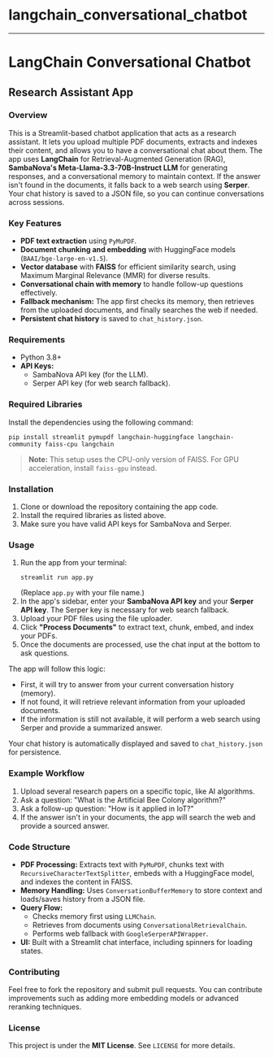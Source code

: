 # langchain_conversational_chatbot

-----

# LangChain Conversational Chatbot

## Research Assistant App

### Overview

This is a Streamlit-based chatbot application that acts as a research assistant. It lets you upload multiple PDF documents, extracts and indexes their content, and allows you to have a conversational chat about them. The app uses **LangChain** for Retrieval-Augmented Generation (RAG), **SambaNova's Meta-Llama-3.3-70B-Instruct LLM** for generating responses, and a conversational memory to maintain context. If the answer isn't found in the documents, it falls back to a web search using **Serper**. Your chat history is saved to a JSON file, so you can continue conversations across sessions.

### Key Features

  * **PDF text extraction** using `PyMuPDF`.
  * **Document chunking and embedding** with HuggingFace models (`BAAI/bge-large-en-v1.5`).
  * **Vector database** with **FAISS** for efficient similarity search, using Maximum Marginal Relevance (MMR) for diverse results.
  * **Conversational chain with memory** to handle follow-up questions effectively.
  * **Fallback mechanism:** The app first checks its memory, then retrieves from the uploaded documents, and finally searches the web if needed.
  * **Persistent chat history** is saved to `chat_history.json`.

### Requirements

  * Python 3.8+
  * **API Keys:**
      * SambaNova API key (for the LLM).
      * Serper API key (for web search fallback).

### Required Libraries

Install the dependencies using the following command:

```
pip install streamlit pymupdf langchain-huggingface langchain-community faiss-cpu langchain
```

> **Note:** This setup uses the CPU-only version of FAISS. For GPU acceleration, install `faiss-gpu` instead.

### Installation

1.  Clone or download the repository containing the app code.
2.  Install the required libraries as listed above.
3.  Make sure you have valid API keys for SambaNova and Serper.

### Usage

1.  Run the app from your terminal:
    ```
    streamlit run app.py
    ```
    (Replace `app.py` with your file name.)
2.  In the app's sidebar, enter your **SambaNova API key** and your **Serper API key**. The Serper key is necessary for web search fallback.
3.  Upload your PDF files using the file uploader.
4.  Click **"Process Documents"** to extract text, chunk, embed, and index your PDFs.
5.  Once the documents are processed, use the chat input at the bottom to ask questions.

The app will follow this logic:

  * First, it will try to answer from your current conversation history (memory).
  * If not found, it will retrieve relevant information from your uploaded documents.
  * If the information is still not available, it will perform a web search using Serper and provide a summarized answer.

Your chat history is automatically displayed and saved to `chat_history.json` for persistence.

### Example Workflow

1.  Upload several research papers on a specific topic, like AI algorithms.
2.  Ask a question: "What is the Artificial Bee Colony algorithm?"
3.  Ask a follow-up question: "How is it applied in IoT?"
4.  If the answer isn't in your documents, the app will search the web and provide a sourced answer.

### Code Structure

  * **PDF Processing:** Extracts text with `PyMuPDF`, chunks text with `RecursiveCharacterTextSplitter`, embeds with a HuggingFace model, and indexes the content in FAISS.
  * **Memory Handling:** Uses `ConversationBufferMemory` to store context and loads/saves history from a JSON file.
  * **Query Flow:**
      * Checks memory first using `LLMChain`.
      * Retrieves from documents using `ConversationalRetrievalChain`.
      * Performs web fallback with `GoogleSerperAPIWrapper`.
  * **UI:** Built with a Streamlit chat interface, including spinners for loading states.

### Contributing

Feel free to fork the repository and submit pull requests. You can contribute improvements such as adding more embedding models or advanced reranking techniques.

### License

This project is under the **MIT License**. See `LICENSE` for more details.